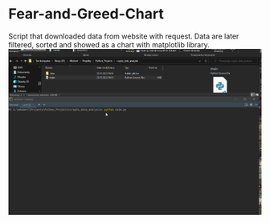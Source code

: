 # Fear-and-Greed-Chart
Script that downloaded data from website with request.
Data are later filtered, sorted and showed as a chart with matplotlib library.
![Alt Text](Fear_and_Greed.gif)
